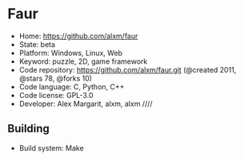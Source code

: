 # Faur

- Home: https://github.com/alxm/faur
- State: beta
- Platform: Windows, Linux, Web
- Keyword: puzzle, 2D, game framework
- Code repository: https://github.com/alxm/faur.git (@created 2011, @stars 78, @forks 10)
- Code language: C, Python, C++
- Code license: GPL-3.0
- Developer: Alex Margarit, alxm, alxm ////

## Building

- Build system: Make
